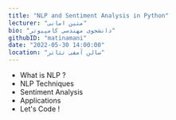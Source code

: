 ```yaml
---
title: "NLP and Sentiment Analysis in Python"
lecturer: "متین امانی"
bio: "دانشجوی مهندسی کامپیوتر"
githubID: "matinamani"
date: "2022-05-30 14:00:00"
location: "سالن آمفی تئاتر"
---
```


- What is NLP ?
- NLP Techniques
- Sentiment Analysis
- Applications
- Let's Code !
